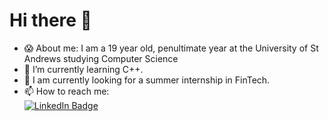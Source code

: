 # Hi there 👋

- 😱 About me: I am a 19 year old, penultimate year at the University of St Andrews studying Computer Science
- 🌱 I’m currently learning C++.
- 💼 I am currently looking for a summer internship in FinTech.
- 📫 How to reach me: <div id="badges">
  <a href="https://www.linkedin.com/in/awande-d-7515711b1/">
    <img src="https://img.shields.io/badge/LinkedIn-blue?style=for-the-badge&logo=linkedin&logoColor=white" alt="LinkedIn Badge"/>
  </a>
</div>

<!--
**JavaMorant/JavaMorant** is a ✨ _special_ ✨ repository because its `README.md` (this file) appears on your GitHub profile.

Here are some ideas to get you started:

- 🔭 I’m currently working on ...
- 🌱 I’m currently learning ...
- 👯 I’m looking to collaborate on ...
- 🤔 I’m looking for help with ...
- 💬 Ask me about ...
- 📫 How to reach me: ...
- 😄 Pronouns: ...
- ⚡ Fun fact: ...
-->